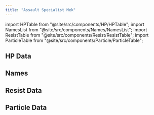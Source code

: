 ```yaml
---
title: "Assault Specialist Mek"
---
```


import HPTable from "@site/src/components/HP/HPTable";
import NamesList from "@site/src/components/Names/NamesList";
import ResistTable from "@site/src/components/Resist/ResistTable";
import ParticleTable from "@site/src/components/Particle/ParticleTable";

## HP Data

<HPTable item_key="assaultspecialistmek" data_src="enemy" />

## Names

<NamesList item_key="assaultspecialistmek" data_src="enemy" />

## Resist Data

<ResistTable item_key="assaultspecialistmek" data_src="enemy" />

## Particle Data

<ParticleTable item_key="assaultspecialistmek" data_src="enemy" />